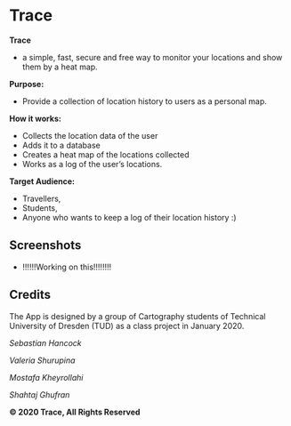 # Trace
**Trace** 
* a simple, fast, secure and free way to monitor your locations and show them by a heat map. 



**Purpose:**
* Provide a collection of location history to users as a personal map.

**How it works:**
* Collects the location data of the user
* Adds it to a database
* Creates a heat map of the locations collected
* Works as a log of the user’s locations.


**Target Audience:**
* Travellers, 
* Students, 
* Anyone who wants to keep a log of their location history :)

## Screenshots
* !!!!!!Working on this!!!!!!!!

## Credits
The App is designed by a group of Cartography students of Technical University of Dresden (TUD) as a class project in January 2020.

*Sebastian Hancock*

*Valeria Shurupina*

*Mostafa Kheyrollahi*

*Shahtaj Ghufran*

**© 2020 Trace, All Rights Reserved**
